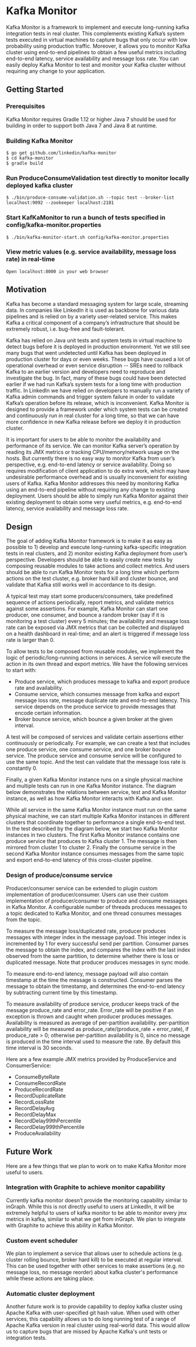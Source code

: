 # Kafka Monitor

Kafka Monitor is a framework to implement and execute long-running kafka integration tests in real cluster. This complements existing Kafka’s system tests executed in virtual machines to capture bugs that only occur with low probability using production traffic. Moreover, it allows you to monitor Kafka cluster using end-to-end pipelines to obtain a few useful metrics including end-to-end latency, service availability and message loss rate. You can easily deploy Kafka Monitor to test and monitor your Kafka cluster without requiring any change to your application.

## Getting Started

### Prerequisites
Kafka Monitor requires Gradle 1.12 or higher
Java 7 should be used for building in order to support both Java 7 and Java 8 at runtime.

### Building Kafka Monitor
```
$ go get github.com/linkedin/kafka-monitor
$ cd kafka-monitor 
$ gradle build
```

### Run ProduceConsumeValidation test directly to monitor locally deployed kafka cluster
```
$ ./bin/produce-consume-validation.sh --topic test --broker-list localhost:9092 --zookeeper localhost:2181
```

### Start KafKaMonitor to run a bunch of tests specified in config/kafka-monitor.properties
```
$ ./bin/kafka-monitor-start.sh config/kafka-monitor.properties
```

### View metric values (e.g. service availability, message loss rate) in real-time 
```
Open localhost:8000 in your web browser
```

## Motivation

Kafka has become a standard messaging system for large scale, streaming data. In companies like LinkedIn it is used as backbone for various data pipelines and is relied on by a variety user-related service. This makes Kafka a critical component of a company’s infrastructure that should be extremely robust, i.e. bug-free and fault-tolerant.

Kafka has relied on Java unit tests and system tests in virtual machine to detect bugs before it is deployed in production environment. Yet we still see many bugs that went undetected until Kafka has been deployed in production cluster for days or even weeks. These bugs have caused a lot of operational overhead or even service disruption -- SREs need to rollback Kafka to an earlier version and developers need to reproduce and investigate the bug. In fact, many of these bugs could have been detected earlier if we had run Kafka’s system tests for a long time with production traffic. In LinkedIn we have relied on developers to manually run a variety of Kafka admin commands and trigger system failure in order to validate Kafka’s operation before its release, which is inconvenient. Kafka Monitor is designed to provide a framework under which system tests can be created and continuously run in real cluster for a long time, so that we can have more confidence in new Kafka release before we deploy it in production cluster.

It is important for users to be able to monitor the availability and performance of its service. We can monitor Kafka server’s operation by reading its JMX metrics or tracking CPU/memory/network usage on the hosts. But currently there is no easy way to monitor Kafka from user’s perspective, e.g. end-to-end latency or service availability. Doing so requires modification of client application to do extra work, which may have undesirable performance overhead and is usually inconvenient for existing users of Kafka. Kafka Monitor addresses this need by monitoring Kafka using an end-to-end pipeline without requiring any change to existing deployment. Users should be able to simply run Kafka Monitor against their existing deployment to obtain some very useful metrics, e.g. end-to-end latency, service availability and message loss rate.

## Design

The goal of adding Kafka Monitor framework is to make it as easy as possible to 1) develop and execute long-running kafka-specific integration tests in real clusters, and 2) monitor existing Kafka deployment from user’s perspective. Developers should be able to easily create new tests by composing reusable modules to take actions and collect metrics. And users should be able to run Kafka Monitor tests for a long time which perform actions on the test cluster, e.g. broker hard kill and cluster bounce, and validate that Kafka still works well in accordance to its design.

A typical test may start some producers/consumers, take predefined sequence of actions periodically, report metrics, and validate metrics against some assertions. For example, Kafka Monitor can start one producer, one consumer, and bounce a random broker (say if it is monitoring a test cluster) every 5 minutes; the availability and message loss rate can be exposed via JMX metrics that can be collected and displayed on a health dashboard in real-time; and an alert is triggered if message loss rate is larger than 0.

To allow tests to be composed from reusable modules, we implement the logic of periodic/long-running actions in services. A service will execute the action in its own thread and export metrics. We have the following services to start with:

- Produce service, which produces message to kafka and export produce rate and availability.
- Consume service, which consumes message from kafka and export message loss rate, message duplicate rate and end-to-end latency. This service depends on the produce service to provide messages that encode certain information.
- Broker bounce service, which bounce a given broker at the given interval.

A test will be composed of services and validate certain assertions either continuously or periodically. For example, we can create a test that includes one produce service, one consume service, and one broker bounce service. The produce service and consume service will be configured to use the same topic. And the test can validate that the message loss rate is constantly 0.

Finally, a given Kafka Monitor instance runs on a single physical machine and multiple tests can run in one Kafka Monitor instance. The diagram below demonstrates the relations between service, test and Kafka Monitor instance, as well as how Kafka Monitor interacts with Kafka and user.

While all service in the same Kafka Monitor instance must run on the same physical machine, we can start multiple Kafka Monitor instances in different clusters that coordinate together to performance a single end-to-end test. In the test described by the diagram below, we start two Kafka Monitor instances in two clusters. The first Kafka Monitor instance contains one produce service that produces to Kafka cluster 1. The message is then mirrored from cluster 1 to cluster 2. Finally the consume service in the second Kafka Monitor instance consumes messages from the same topic and export end-to-end latency of this cross-cluster pipeline.


### Design of produce/consume service

Producer/consumer service can be extended to plugin custom implementation of producer/consumer. Users can use their custom implementation of producer/consumer to produce and consume messages in Kafka Monitor. A configurable number of threads produces messages to a topic dedicated to Kafka Monitor, and one thread consumes messages from the topic.

To measure the message loss/duplicated rate, producer produces messages with integer index in the message payload. This integer index is incremented by 1 for every successful send per partition. Consumer parses the message to obtain the index, and compares the index with the last index observed from the same partition, to determine whether there is loss or duplicated message. Note that producer produces messages in sync mode.

To measure end-to-end latency, message payload will also contain timestamp at the time the message is constructed. Consumer parses the message to obtain the timestamp, and determines the end-to-end latency by subtracting current time by this timestamp.

To measure availability of produce service, producer keeps track of the message produce_rate and error_rate. Error_rate will be positive if an exception is thrown and caught when producer produces messages. Availability is measured as average of per-partition availability. per-partition availability will be measured as produce_rate/(produce_rate + error_rate), if produce_rate > 0; otherwise per-partition availability is 0, since no message is produced in the time interval used to measure the rate. By default this time interval is 30 seconds.

Here are a few example JMX metrics provided by ProduceService and ConsumerService:

- ConsumeByteRate
- ConsumeRecordRate
- ProduceRecordRate
- RecordDuplicateRate
- RecordLossRate
- RecordDelayAvg
- RecordDelayMax
- RecordDelay99thPercentile
- RecordDelay999thPercentile
- ProduceAvailability


## Future Work
Here are a few things that we plan to work on to make Kafka Monitor more useful to users.

### Integration with Graphite to achieve monitor capability
Currently kafka monitor doesn’t provide the monitoring capability similar to inGraph. While this is not directly useful to users at LinkedIn, it will be extremely helpful to users of kafka monitor to be able to monitor every jmx metrics in kafka, similar to what we get from inGraph. We plan to integrate with Graphite to achieve this ability in Kafka Monitor.

### Custom event scheduler
We plan to implement a service that allows user to schedule actions (e.g. cluster rolling bounce, broker hard kill) to be executed at regular interval. This can be used together with other services to make assertions (e.g. no message loss, no message reorder) about kafka cluster's performance while these actions are taking place.

### Automatic cluster deployment
Another future work is to provide capability to deploy kafka cluster using Apache Kafka with user-specified git hash value. When used with other services, this capability allows us to do long running test of a range of Apache Kafka version in real cluster using real-world data. This would allow us to capture bugs that are missed by Apache Kafka's unit tests or integration tests.

